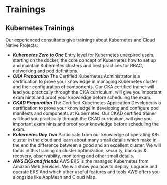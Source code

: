 # Trainings
## Kubernetes Trainings
Our experienced consultants give trainings about Kubernetes and Cloud Native Projects:
* ***Kubernetes Zero to One***
    Entry level for Kubernetes unexpired users, starting on the docker, the core concept of Kubernetes how to set up and maintain Kubernetes clusters and best practices for RBAC, networking and pod definitions.
* ***CKA Preparation***
The Certified Kubernetes Administrator is a certification to prove your knowledge in managing Kubernetes cluster and their configuration of components. Our CKA certified trainer will lead you practically through the CKA curriculum, will give you important exam hints and proof your knowledge before scheduling the exam.
* ***CKAD Preparation***
The Certified Kubernetes Application Developer is a certification to prove your knowledge in developing and configure pod manifests and components at Kubernetes. Our CKAD certified trainer will lead you practically through the CKAD curriculum, will give you important exam hints and proof your knowledge before scheduling the exam.
* ***Kubernetes Day Two***
Participate from our knowledge of operating K8s cluster in the cloud and learn about many small details which make in the end the difference between a good and an excellent cluster. We will focus in this training on cluster optimization, security, backups & recovery, observability, monitoring and other small details.
* ***AWS EKS and friends***
AWS EKS is the managed Kubernetes from Amazon Web Services. We will show you how to deploy, upgrade and operate EKS And which other useful features and tools AWS offers you alongside like AppMesh and Cloud Map.
